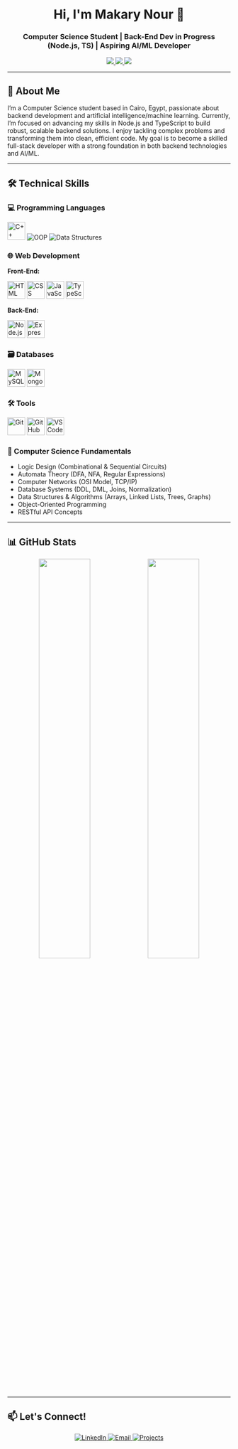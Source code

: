 <h1 align="center">Hi, I'm Makary Nour 👋</h1>
<h3 align="center">Computer Science Student | Back-End Dev in Progress (Node.js, TS) | Aspiring AI/ML Developer </h3>

<p align="center">
  <a href="mailto:makarynour612@gmail.com">
    <img src="https://img.shields.io/badge/Gmail-makarynour612@gmail.com-D14836?style=for-the-badge&logo=gmail&logoColor=white" />
  </a>
  <a href="https://www.linkedin.com/in/makary-nour-75a29a302">
    <img src="https://img.shields.io/badge/LinkedIn-Makary%20Nour-0077B5?style=for-the-badge&logo=linkedin&logoColor=white" />
  </a>
  <a href="tel:+201274046505">
    <img src="https://img.shields.io/badge/Phone-%2B20%201274046505-25D366?style=for-the-badge&logo=whatsapp&logoColor=white" />
  </a>
</p>

---

## 🚀 About Me

I’m a Computer Science student based in Cairo, Egypt, passionate about backend development and artificial intelligence/machine learning. Currently, I’m focused on advancing my skills in Node.js and TypeScript to build robust, scalable backend solutions. I enjoy tackling complex problems and transforming them into clean, efficient code. My goal is to become a skilled full-stack developer with a strong foundation in both backend technologies and AI/ML.

---

## 🛠 Technical Skills

### 💻 Programming Languages
<p align="left">
  <img src="https://skillicons.dev/icons?i=cpp" alt="C++" title="C++" width="40" height="40"/>
  <img src="https://img.shields.io/badge/OOP-FF7800?style=for-the-badge&logo=oop&logoColor=white" alt="OOP" title="Object-Oriented Programming" />
  <img src="https://img.shields.io/badge/Data_Structures-009688?style=for-the-badge&logo=datastructures&logoColor=white" alt="Data Structures" title="Data Structures & Algorithms" />
</p>

### 🌐 Web Development
**Front-End:**
<p align="left">
  <img src="https://skillicons.dev/icons?i=html" alt="HTML" title="HTML" width="40" height="40"/>
  <img src="https://skillicons.dev/icons?i=css" alt="CSS" title="CSS" width="40" height="40"/>
  <img src="https://skillicons.dev/icons?i=javascript" alt="JavaScript" title="JavaScript" width="40" height="40"/>
  <img src="https://skillicons.dev/icons?i=typescript" alt="TypeScript" title="TypeScript" width="40" height="40"/>
</p>

**Back-End:**
<p align="left">
  <img src="https://skillicons.dev/icons?i=nodejs" alt="Node.js" title="Node.js" width="40" height="40"/>
  <img src="https://skillicons.dev/icons?i=express" alt="Express" title="Express" width="40" height="40"/>
</p>

### 🗃️ Databases
<p align="left">
  <img src="https://skillicons.dev/icons?i=mysql" alt="MySQL" title="MySQL" width="40" height="40"/>
  <img src="https://skillicons.dev/icons?i=mongodb" alt="MongoDB" title="MongoDB" width="40" height="40"/>
</p>

### 🛠️ Tools
<p align="left">
  <img src="https://skillicons.dev/icons?i=git" alt="Git" title="Git" width="40" height="40"/>
  <img src="https://skillicons.dev/icons?i=github" alt="GitHub" title="GitHub" width="40" height="40"/>
  <img src="https://skillicons.dev/icons?i=vscode" alt="VS Code" title="VS Code" width="40" height="40"/>
</p>

### 🧠 Computer Science Fundamentals
- Logic Design (Combinational & Sequential Circuits)
- Automata Theory (DFA, NFA, Regular Expressions)
- Computer Networks (OSI Model, TCP/IP)
- Database Systems (DDL, DML, Joins, Normalization)
- Data Structures & Algorithms (Arrays, Linked Lists, Trees, Graphs)
- Object-Oriented Programming
- RESTful API Concepts

---

## 📊 GitHub Stats

<p align="center">
  <img src="https://github-readme-stats.vercel.app/api?username=MakaryNour&show_icons=true&theme=tokyonight&hide_border=true&border_radius=10" width="48%" />
  <img src="https://github-readme-streak-stats.herokuapp.com/?user=MakaryNour&theme=tokyonight&hide_border=true&border_radius=10" width="48%" />
</p>



---

## 📫 Let's Connect!
<p align="center">
  <a href="https://www.linkedin.com/in/makary-nour-75a29a302">
    <img src="https://img.shields.io/badge/LinkedIn-Connect%20with%20me-blue?style=for-the-badge&logo=linkedin" alt="LinkedIn"/>
  </a>
  <a href="mailto:makarynour612@gmail.com">
    <img src="https://img.shields.io/badge/Email-Send%20me%20a%20message-red?style=for-the-badge&logo=gmail" alt="Email"/>
  </a>
  <a href="https://github.com/MakaryNour?tab=repositories">
    <img src="https://img.shields.io/badge/Projects-See%20my%20work-green?style=for-the-badge&logo=github" alt="Projects"/>
  </a>
</p>
